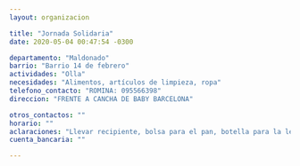 ```yaml
---
layout: organizacion

title: "Jornada Solidaria"
date: 2020-05-04 00:47:54 -0300

departamento: "Maldonado"
barrio: "Barrio 14 de febrero"
actividades: "Olla"
necesidades: "Alimentos, artículos de limpieza, ropa"
telefono_contacto: "ROMINA: 095566398"
direccion: "FRENTE A CANCHA DE BABY BARCELONA"

otros_contactos: ""
horario: ""
aclaraciones: "Llevar recipiente, bolsa para el pan, botella para la leche. Retiran donaciones a domicilio"
cuenta_bancaria: ""

---
```

